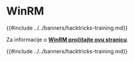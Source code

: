 # WinRM

{{#include ../../banners/hacktricks-training.md}}

Za informacije o [**WinRM pročitajte ovu stranicu**](../../network-services-pentesting/5985-5986-pentesting-winrm.md).

{{#include ../../banners/hacktricks-training.md}}
